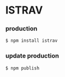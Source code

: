 ISTRAV
========
### production
```bash
$ npm install istrav
```

### update production
```bash
$ npm publish
```
